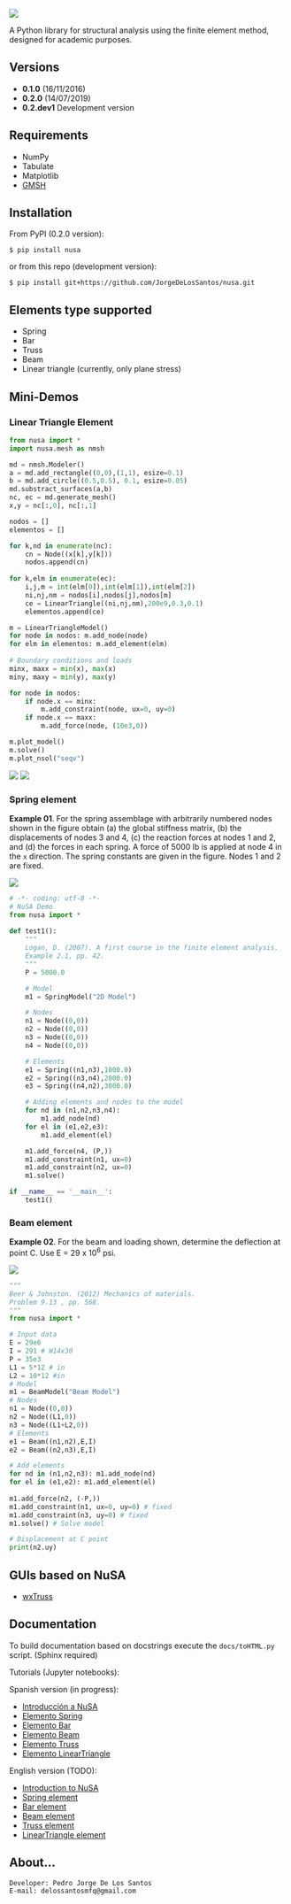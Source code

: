 ![](nusa/img/nusa-logo.png)

A Python library for structural analysis using the finite element method, designed for academic purposes.

## Versions

* **0.1.0** (16/11/2016)
* **0.2.0** (14/07/2019)
* **0.2.dev1** Development version 

## Requirements

* NumPy
* Tabulate
* Matplotlib
* [GMSH](http://gmsh.info/)


## Installation

From PyPI (0.2.0 version):

```
$ pip install nusa
```

or from this repo (development version):

```
$ pip install git+https://github.com/JorgeDeLosSantos/nusa.git
```


## Elements type supported

* Spring
* Bar
* Truss
* Beam
* Linear triangle (currently, only plane stress)


## Mini-Demos

### Linear Triangle Element

```python
from nusa import *
import nusa.mesh as nmsh

md = nmsh.Modeler()
a = md.add_rectangle((0,0),(1,1), esize=0.1)
b = md.add_circle((0.5,0.5), 0.1, esize=0.05)
md.substract_surfaces(a,b)
nc, ec = md.generate_mesh()
x,y = nc[:,0], nc[:,1]

nodos = []
elementos = []

for k,nd in enumerate(nc):
    cn = Node((x[k],y[k]))
    nodos.append(cn)
    
for k,elm in enumerate(ec):
    i,j,m = int(elm[0]),int(elm[1]),int(elm[2])
    ni,nj,nm = nodos[i],nodos[j],nodos[m]
    ce = LinearTriangle((ni,nj,nm),200e9,0.3,0.1)
    elementos.append(ce)

m = LinearTriangleModel()
for node in nodos: m.add_node(node)
for elm in elementos: m.add_element(elm)
    
# Boundary conditions and loads
minx, maxx = min(x), max(x)
miny, maxy = min(y), max(y)

for node in nodos:
    if node.x == minx:
        m.add_constraint(node, ux=0, uy=0)
    if node.x == maxx:
        m.add_force(node, (10e3,0))

m.plot_model()
m.solve()
m.plot_nsol("seqv")
```

![](docs/nusa-info/es/src/linear-triangle-element/model_plot.png)
![](docs/nusa-info/es/src/linear-triangle-element/nsol.png)


### Spring element

**Example 01**. For the spring assemblage with arbitrarily numbered nodes shown in the figure 
obtain (a) the global stiffness matrix, (b) the displacements of nodes 3 and 4, (c) the 
reaction forces at nodes 1 and 2, and (d) the forces in each spring. A force of 5000 lb
is applied at node 4 in the `x` direction. The spring constants are given in the figure.
Nodes 1 and 2 are fixed.

![](docs/nusa-info/es/src/spring-element/example_01.PNG)

```python
# -*- coding: utf-8 -*-
# NuSA Demo
from nusa import *
    
def test1():
    """
    Logan, D. (2007). A first course in the finite element analysis.
    Example 2.1, pp. 42.
    """
    P = 5000.0

    # Model
    m1 = SpringModel("2D Model")

    # Nodes
    n1 = Node((0,0))
    n2 = Node((0,0))
    n3 = Node((0,0))
    n4 = Node((0,0))

    # Elements
    e1 = Spring((n1,n3),1000.0)
    e2 = Spring((n3,n4),2000.0)
    e3 = Spring((n4,n2),3000.0)

    # Adding elements and nodes to the model
    for nd in (n1,n2,n3,n4):
        m1.add_node(nd)
    for el in (e1,e2,e3):
        m1.add_element(el)

    m1.add_force(n4, (P,))
    m1.add_constraint(n1, ux=0)
    m1.add_constraint(n2, ux=0)
    m1.solve()

if __name__ == '__main__':
    test1()
```


### Beam element

**Example 02**. For the beam and loading shown, determine the deflection at point C. 
Use E = 29 x 10<sup>6</sup> psi.

![](docs/nusa-info/es/src/beam-element/P913_beer.PNG)

```python
"""
Beer & Johnston. (2012) Mechanics of materials. 
Problem 9.13 , pp. 568.
"""
from nusa import *

# Input data 
E = 29e6
I = 291 # W14x30 
P = 35e3
L1 = 5*12 # in
L2 = 10*12 #in
# Model
m1 = BeamModel("Beam Model")
# Nodes
n1 = Node((0,0))
n2 = Node((L1,0))
n3 = Node((L1+L2,0))
# Elements
e1 = Beam((n1,n2),E,I)
e2 = Beam((n2,n3),E,I)

# Add elements 
for nd in (n1,n2,n3): m1.add_node(nd)
for el in (e1,e2): m1.add_element(el)
    
m1.add_force(n2, (-P,))
m1.add_constraint(n1, ux=0, uy=0) # fixed 
m1.add_constraint(n3, uy=0) # fixed
m1.solve() # Solve model

# Displacement at C point
print(n2.uy)
```

## GUIs based on NuSA

* [wxTruss](https://github.com/JorgeDeLosSantos/wxtruss)


## Documentation

To build documentation based on docstrings execute the `docs/toHTML.py` script. (Sphinx required)

Tutorials (Jupyter notebooks):

Spanish version (in progress):

* [Introducción a NuSA](docs/nusa-info/es/intro-nusa.ipynb)
* [Elemento Spring](docs/nusa-info/es/spring-element.ipynb)
* [Elemento Bar](docs/nusa-info/es/bar-element.ipynb)
* [Elemento Beam](docs/nusa-info/es/beam-element.ipynb)
* [Elemento Truss](docs/nusa-info/es/truss-element.ipynb)
* [Elemento LinearTriangle](docs/nusa-info/es/linear-triangle-element.ipynb)

English version (TODO): 

* [Introduction to NuSA](docs/nusa-info/en/intro-nusa.ipynb)
* [Spring element](docs/nusa-info/en/spring-element.ipynb)
* [Bar element](docs/nusa-info/en/bar-element.ipynb)
* [Beam element](docs/nusa-info/en/beam-element.ipynb)
* [Truss element](docs/nusa-info/en/truss-element.ipynb)
* [LinearTriangle element](docs/nusa-info/en/linear-triangle-element.ipynb)


## About...

```
Developer: Pedro Jorge De Los Santos
E-mail: delossantosmfq@gmail.com
```
